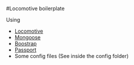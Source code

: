 #Locomotive boilerplate

Using

- [Locomotive](http://www.locomotivejs.org) 
- [Mongoose](http://www.mongoosejs.org)
- [Boostrap](http://www.getbootstrap.com)
- [Passport](http://passportjs.org/)
- Some config files (See inside the config folder)
